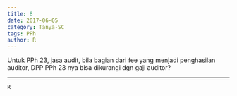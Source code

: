 ```yaml
---
title: 8
date: 2017-06-05
category: Tanya-SC
tags: PPh
author: R
---
```


Untuk PPh 23, jasa audit, bila bagian dari fee yang menjadi penghasilan auditor, DPP PPh 23 nya bisa dikurangi dgn gaji auditor?

---



`R`
